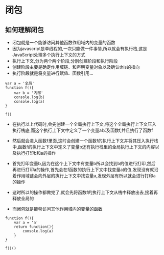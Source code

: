 # 闭包
## 如何理解闭包
- 闭包就是一个能够访问其他函数作用域内的变量的函数
- 因为javascript是单线程的,一次只能做一件事情,所以就会有执行栈,这是JavaScript处理多个执行上下文的方式
- 执行上下文,分为两个两个阶段,分别创建阶段和执行阶段
- 创建阶段主要是确定作用域链、和声明变量对象以及确认this的指向
- 执行阶段就是将变量进行赋值、函数引用...

```
var a = '全局'
function f(){
    var b = '内部'
    console.log(b)
    console.log(a)
}

f()
```
- 在执行以上代码时,会先创建一个全局执行上下文,将这个全局执行上下文压入执行栈底,而这个执行上下文中定义了一个变量a以及函数f,并且执行了函数f
- 然后就会进入函数f里面,这时会创建一个函数f的执行上下文并将其压入执行栈中,函数f的执行上下文中定义了变量b还有执行栈里的全局执行上下文的内容以及执行打印b和a的操作
- 首先打印变量b,因为在这个上下文中有变量b所以会找到b的值进行打印,然后再进行打印a的操作,首先会在f函数的执行上下文中找变量a的值,发现没有就沿着作用域链会向外层的执行上下文中找变量a,发现外层有所以就会进行打印a的操作
- 这时所以的操作都做完了,就会先将函数f的执行上下文从栈中释放出去,接着再释放全局的

- 而闭包就是能够访问其他作用域内的变量的函数
```
function f(){
    var a = 'a'
    return function(){
        console.log(a)
    }
}

f()()
```